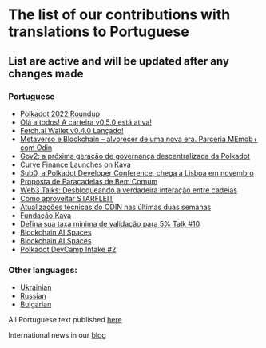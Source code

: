 # The list of our contributions with translations to Portuguese

## List are active and will be updated after any changes made

### Portuguese
- [Polkadot 2022 Roundup](https://pt.nq4.net/M8YMi-jaRpB)
- [Olá a todos! A carteira v0.5.0 está ativa!](https://pt.nq4.net/cVYnvcIjezH)
- [Fetch.ai Wallet v0.4.0 Lançado!](https://pt.nq4.net/TJAADc36wcX)
- [Metaverso e Blockchain – alvorecer de uma nova era. Parceria MEmob+ com Odin](https://pt.nq4.net/8k0d6wuUuhQ)
- [Gov2: a próxima geração de governança descentralizada da Polkadot](https://pt.nq4.net/9Bc4WQVqIvK) 
- [Curve Finance Launches on Kava](https://pt.nq4.net/QQ4yZ8JQQcA)
- [Sub0, a Polkadot Developer Conference, chega a Lisboa em novembro](https://pt.nq4.net/Ni5UFqc96Fd)
- [Proposta de Paracadeias de Bem Comum](https://pt.nq4.net/55aVBt-5inH)
- [Web3 Talks: Desbloqueando a verdadeira interação entre cadeias](https://pt.nq4.net/ZOTyfGahBpc)
- [Como aproveitar STARFLEIT](https://pt.nq4.net/oYGasiLEEYr)
- [Atualizações técnicas do ODIN nas últimas duas semanas](https://pt.nq4.net/xpALfCzg4sM)
- [Fundação Kava](https://pt.nq4.net/iq5aGflpf2c)
- [Defina sua taxa mínima de validação para 5% Talk #10](https://pt.nq4.net/X8XPIxMcNSa)
- [Blockchain AI Spaces](https://pt.nq4.net/uHW54xfmdPM)
- [Blockchain AI Spaces](https://pt.nq4.net/cZzYVbAth-j)
- [Polkadot DevCamp Intake #2](https://medium.com/@lendoff1337/polkadot-devcamp-intake-2-em-portugues-3e801f8599cf)

### Other languages:
- [Ukrainian](https://github.com/nq4-net/entrance/blob/main/languages/ukrainian.md)
- [Russian](https://github.com/nq4-net/entrance/blob/main/languages/russian.md)
- [Bulgarian](https://github.com/nq4-net/entrance/blob/main/languages/bulgarian.md)

All Portuguese text published [here](https://pt.nq4.net/)

International news in our [blog](https://blog.nq4.net)
